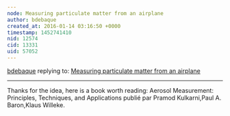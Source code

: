 ```yaml
---
node: Measuring particulate matter from an airplane
author: bdebaque
created_at: 2016-01-14 03:16:50 +0000
timestamp: 1452741410
nid: 12574
cid: 13331
uid: 57052
---
```




[bdebaque](../profile/bdebaque) replying to: [Measuring particulate matter from an airplane](../notes/bdebaque/01-10-2016/measuring-particulate-matter-from-an-airplane)

----
Thanks for the idea, here is a book worth reading: Aerosol Measurement: Principles, Techniques, and Applications
 publié par Pramod Kulkarni,Paul A. Baron,Klaus Willeke. 
